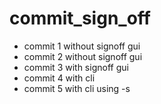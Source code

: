 # commit_sign_off
- commit 1 without signoff gui
- commit 2 without signoff gui
- commit 3 with signoff gui
- commit 4 with cli
- commit 5 with cli using -s
